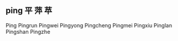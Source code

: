 ping  平 萍 苹 
---

Ping Pingrun Pingwei Pingyong Pingcheng Pingmei Pingxiu Pinglan Pingshan Pingzhe 
